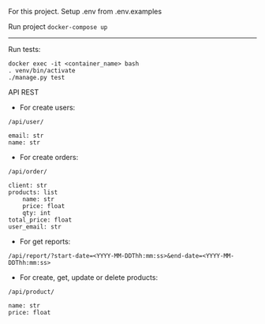 For this project.
Setup .env from .env.examples

Run project ```docker-compose up```

---

Run tests:

```
docker exec -it <container_name> bash
. venv/bin/activate
./manage.py test
```

API REST

* For create users:

```/api/user/```

```
email: str
name: str
```


* For create orders:

```/api/order/```

```
client: str
products: list
    name: str
    price: float
    qty: int
total_price: float
user_email: str
```

* For get reports:

```/api/report/?start-date=<YYYY-MM-DDThh:mm:ss>&end-date=<YYYY-MM-DDThh:mm:ss>```

* For create, get, update or delete products:

```/api/product/```

```
name: str
price: float
```